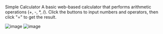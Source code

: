 Simple Calculator
A basic web-based calculator that performs arithmetic operations (+, -, *, /). Click the buttons to input numbers and operators, then click "=" to get the result.

![image](https://github.com/user-attachments/assets/ede07eac-558d-443e-869a-5739ff461133)
![image](https://github.com/user-attachments/assets/d73a3233-9d9b-4261-a7e2-d6f83246f0f7)
